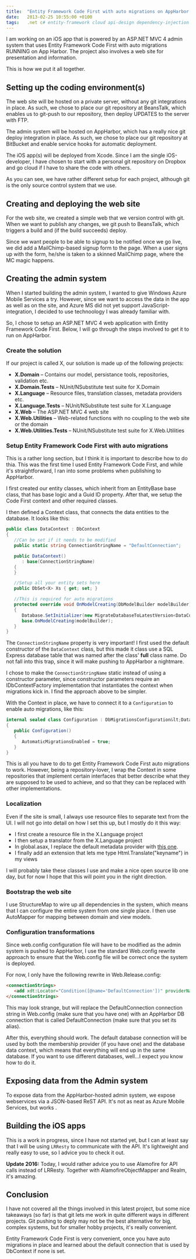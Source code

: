 ```yaml
---
title:  "Entity Framework Code First with auto migrations on AppHarbor...and more"
date: 	2013-02-25 10:55:00 +0100
tags: 	.net c# entity-framework cloud api-design dependency-injection unit-testing mocking
---
```



I am working on an iOS app that is powered by an ASP.NET MVC 4 admin system that
uses Entity Framework Code First with auto migrations RUNNING on App Harbor. The
project also involves a web site for presentation and information.

This is how we put it all together.


## Setting up the coding environment(s)

The web site will be hosted on a private server, without any git integrations in
place. As such, we chose to place our git repository at BeansTalk, which enables
us to git-push to our repository, then deploy UPDATES to the server with FTP.

The admin system will be hosted on AppHarbor, which has a really nice git deploy
integration in place. As such, we chose to place our git repository at BitBucket
and enable service hooks for automatic deployment.

The iOS app(s) will be deployed from Xcode. Since I am the single iOS-developer,
I have chosen to start with a personal git repository on Dropbox and go cloud if
I have to share the code with others.

As you can see, we have rather different setup for each project, although git is
the only source control system that we use.



## Creating and deploying the web site

For the web site, we created a simple web that we version control with git. When
we want to publish any changes, we git push to BeansTalk, which triggers a build
and (if the build succeeds) deploy.

Since we want people to be able to signup to be notified once we go live, we did
add a MailChimp-based signup form to the page. When a user signs up with the form,
he/she is taken to a skinned MailChimp page, where the MC magic happens.



## Creating the admin system

When I started building the admin system, I wanted to give Windows Azure Mobile
Services a try. However, since we want to access the data in the app as well as
on the site, and Azure MS did not yet support JavaScript-integration, I decided
to use technoology I was already familiar with.

So, I chose to setup an ASP.NET MVC 4 web application with Entity Framework Code
First. Below, I will go through the steps involved to get it to run on AppHarbor.


### Create the solution

If our project is called X, our solution is made up of the following projects:

* **X.Domain** – Contains our model, persistance tools, repositories, validation etc.
* **X.Domain.Tests** – NUnit/NSubstitute test suite for X.Domain
* **X.Language** – Resource files, translation classes, metadata providers etc.
* **X.Language.Tests** – NUnit/NSubstitute test suite for X.Language
* **X.Web** – The ASP.NET MVC 4 web site
* **X.Web.Utilities** – Web-related functions with no coupling to the web site or the domain
* **X.Web.Utilities.Tests** – NUnit/NSubstitute test suite for X.Web.Utilities


### Setup Entity Framework Code First with auto migrations

This is a rather long section, but I think it is important to describe how to do
thia. This was the first time I used Entity Framework Code First, and while it's
straightforward, I ran into some problems when publishing to AppHarbor.

I first created our entity classes, which inherit from an EntityBase base class,
that has base logic and a Guid ID property. After that, we setup the Code First
context and other required classes.

I then defined a Context class, that connects the data entities to the database.
It looks like this:


```csharp
public class DataContext : DbContext
{
   //Can be set if it needs to be modified
   public static string ConnectionStringName = "DefaultConnection";

   public DataContext()
      : base(ConnectionStringName)
   {
   }

   //Setup all your entity sets here
   public DbSet<X> Xs { get; set; }

   //This is required for auto migrations
   protected override void OnModelCreating(DbModelBuilder modelBuilder)
   {
      Database.SetInitializer(new MigrateDatabaseToLatestVersion<DataContext, Configuration>());
      base.OnModelCreating(modelBuilder);
   }
}
```


The `ConnectionStringName` property is very important! I first used the default
constructor of the `DataContext` class, but this made it class use a SQL Express
database table that was named after the class' **full** class name. Do not fall
into this trap, since it will make pushing to AppHarbor a nightmare.

I chose to make the `ConnectionStringName` static instead of using a constructor
parameter, since constructor parameters require an IDbContextFactory<DataContext>
implementation that instantiates the context when migrations kick in. I find the
approach above to be simpler.

With the Context in place, we have to connect it to a `Configuration` to enable
auto migrations, like this:


```csharp
internal sealed class Configuration : DbMigrationsConfiguration&lt;DataContext&gt;
{
   public Configuration()
   {
      AutomaticMigrationsEnabled = true;
   }
}
```


This is all you have to do to get Entity Framework Code First auto migrations to
work. However, being a repository-lover, I wrap the Context in some repositories
that implement certain interfaces that better describe what they are supposed to
be used to achieve, and so that they can be replaced with other implementations.

### Localization

Even if the site is small, I always use resource files to separate text from the
UI. I will not go into detail on how I set this up, but I mostly do it this way:

* I first create a resource file in the X.Language project
* I then setup a translator from the X.Language project
* In global.asax, I replace the default metadata provider with [this one](https://github.com/danielsaidi/nextra/blob/master/NExtra.Mvc/Localization/LocalizedDataAnnotationsModelMetadataProvider.cs).
* I finally add an extension that lets me type Html.Translate("keyname") in my views

I will probably take these classes I use and make a nice open source lib one day,
but for now I hope that this will point you in the right direction.


### Bootstrap the web site

I use StructureMap to wire up all dependencies in the system, which means that I
can configure the entire system from one single place. I then use AutoMapper for
mapping between domain and view models.


### Configuration transformations

Since web.config configuration file will have to be modified as the admin system
is pushed to AppHarbor, I use the standard Web.config rewrite approach to ensure
that the Web.config file will be correct once the system is deployed.

For now, I only have the following rewrite in Web.Release.config:

```html
<connectionStrings>
   <add xdt:Locator="Condition([@name='DefaultConnection'])" providerName="System.Data.SqlClient" xdt:Transform="SetAttributes" />
</connectionStrings>
```


This may look strange, but will replace the DefaultConnection connection string
in Web.config (make sure that you have one) with an AppHarbor DB connection that
is called  DefaultConnection (make sure that you set its alias).

After this, everything should work. The default database connection will be used
by both the membership provider (if you have one) and the database data context,
which means that everything will end up in the same database. If you want to use
different databases, well...I expect you know how to do it.


## Exposing data from the Admin system

To expose data from the AppHarbor-hosted admin system, we expose webservices via
a JSON-based ReST API. It's not as neat as Azure Mobile Services, but works .



## Building the iOS apps

This is a work in progress, since I have not started yet, but I can at least say
that I will be using `LRResty` to communicate with the API. It's lightweight and
really easy to use, so I advice you to check it out.

**Update 2016:** Today, I would rather advice you to use Alamofire for API calls
instead of LRResty. Together with AlamofireObjectMapper and Realm, it's amazing.



## Conclusion

I have not covered all the things involved in this latest project, but some nice
takeaways (so far) is that git lets me work in quite different ways in different
projects. Git pushing to deply may not be the best alternative for big, complex
systems, but for smaller hobby projects, it's really convenient.

Entity Framework Code First is very convenient, once you have auto migrations in
place and learned about the default connection that is used by DbContext if none
is set.




